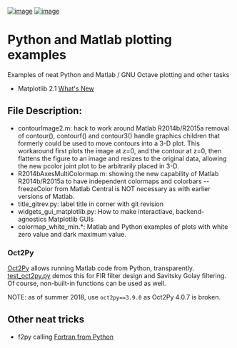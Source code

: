 [![image](https://travis-ci.org/scivision/python-matlab-examples.svg?branch=master)](https://travis-ci.org/scivision/python-matlab-examples)
[![image](https://coveralls.io/repos/github/scivision/python-matlab-examples/badge.svg?branch=master)](https://coveralls.io/github/scivision/python-matlab-examples?branch=master)

# Python and Matlab plotting examples

Examples of neat Python and Matlab / GNU Octave plotting and other tasks

* Matplotlib 2.1 
 [What's New](https://matplotlib.org/devdocs/users/whats_new.html#new-in-matplotlib-2-1)

## File Description:

-   contourImage2.m: hack to work around Matlab R2014b/R2015a removal of
    contour(), contourf() and contour3() handle graphics children that
    formerly could be used to move contours into a 3-D plot. This
    workaround first plots the image at z=0, and the contour at z=0,
    then flattens the figure to an image and resizes to the original
    data, allowing the new pcolor joint plot to be arbitrarily placed in
    3-D.
-   R2014bAxesMultiColormap.m: showing the new capability of Matlab
    R2014b/R2015a to have independent colormaps and colorbars --
    freezeColor from Matlab Central is NOT necessary as with earlier
    versions of Matlab.
-   title_gitrev.py: label title in corner with git revision
-   widgets_gui_matplotlib.py: How to make interactiave,
    backend-agnostics Matplotlib GUIs
-   colormap_white_min.*: Matlab and Python examples of plots with
    white zero value and dark maximum value.

### Oct2Py

[Oct2Py](https://www.scivision.co/run-matlab-code-from-python-oct2py)
allows running Matlab code from Python, transparently.
[test_oct2py.py](test_oct2py.py) demos this for FIR filter design and Savitsky Golay filtering. 
Of course, non-built-in functions can be used as well.

NOTE: as of summer 2018, use `oct2py==3.9.0` as Oct2Py 4.0.7 is broken.

## Other neat tricks

-   f2py calling [Fortran from Python](https://github.com/scivision/f2pyExamples)
